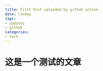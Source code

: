 ```yaml
---
title: First Post uploaded by github action
date: \today
tags: 
- updates
- github
categories: 
- tech
---
```


# 这是一个测试的文章

